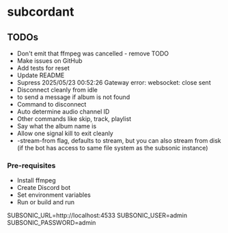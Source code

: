 # subcordant

## TODOs
* Don't emit that ffmpeg was cancelled - remove TODO
* Make issues on GitHub
* Add tests for reset
* Update README
* Supress 2025/05/23 00:52:26 Gateway error: websocket: close sent
* Disconnect cleanly from idle
* to send a message if album is not found
* Command to disconnect
* Auto determine audio channel ID
* Other commands like skip, track, playlist
* Say what the album name is
* Allow one signal kill to exit cleanly
* -stream-from flag, defaults to stream, but you can also stream from disk (if the bot has access to same file system as the subsonic instance)

### Pre-requisites
* Install ffmpeg
* Create Discord bot
* Set environment variables
* Run or build and run


SUBSONIC_URL=http://localhost:4533
SUBSONIC_USER=admin
SUBSONIC_PASSWORD=admin
